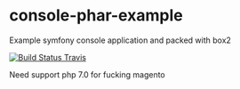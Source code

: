 # console-phar-example
Example symfony console application and packed with box2 

[![Build Status Travis](https://secure.travis-ci.org/Gemorroj/console-phar-example.png?branch=master)](https://travis-ci.org/Gemorroj/console-phar-example)


Need support php 7.0 for fucking magento

